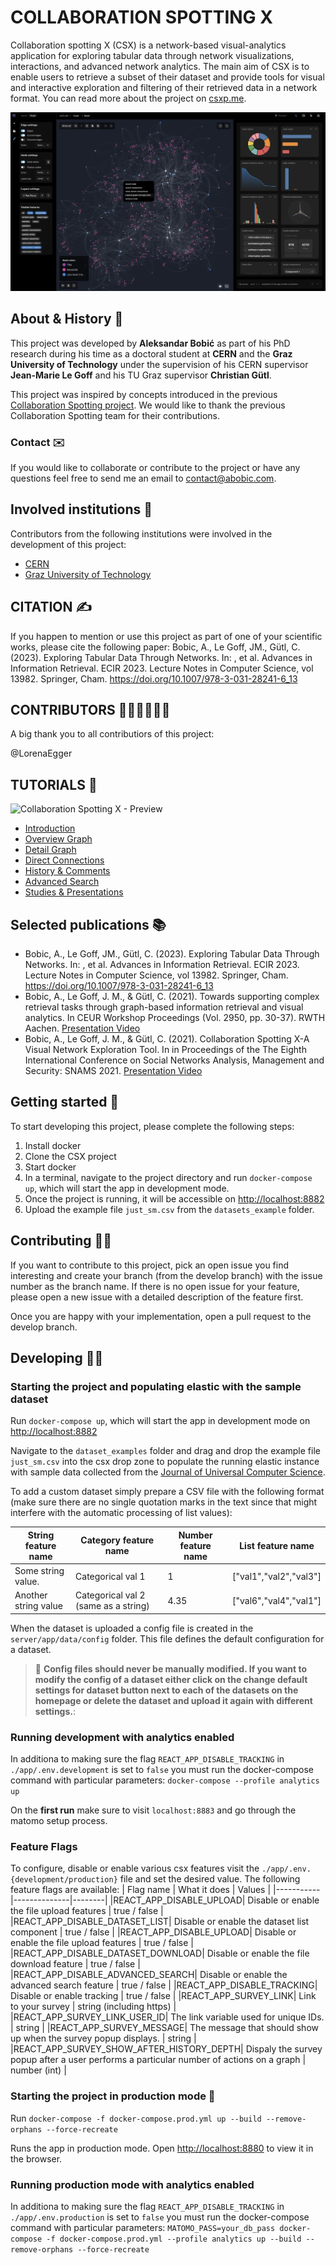 # COLLABORATION SPOTTING X

Collaboration spotting X (CSX) is a network-based visual-analytics application for exploring tabular data through network visualizations, interactions, and advanced network analytics. The main aim of CSX is to enable users to retrieve a subset of their dataset and provide tools for visual and interactive exploration and filtering of their retrieved data in a network format. You can read more about the project on [csxp.me](https://csxp.me/).

![Collaboration Spotting X - Screenshot](https://github.com/aleksbobic/csx/blob/master/cover.png?raw=true)


## About & History 📖

This project was developed by **Aleksandar Bobić** as part of his PhD research during his time as a doctoral student at **CERN** and the **Graz University of Technology** under the supervision of his CERN supervisor **Jean-Marie Le Goff** and his TU Graz supervisor **Christian Gütl**.

This project was inspired by concepts introduced in the previous [Collaboration Spotting project](https://ercim-news.ercim.eu/en111/r-i/collaboration-spotting-a-visual-analytics-platform-to-assist-knowledge-discovery). We would like to thank the previous Collaboration Spotting team for their contributions.

### Contact ✉️
If you would like to collaborate or contribute to the project or have any questions feel free to send me an email to contact@abobic.com.

## Involved institutions 🏫
Contributors from the following institutions were involved in the development of this project:
* [CERN](https://home.cern/)
* [Graz University of Technology](https://www.tugraz.at/home/)

## CITATION ✍️
If you happen to mention or use this project as part of one of your scientific works, please cite the following paper: Bobic, A., Le Goff, JM., Gütl, C. (2023). Exploring Tabular Data Through Networks. In: , et al. Advances in Information Retrieval. ECIR 2023. Lecture Notes in Computer Science, vol 13982. Springer, Cham. https://doi.org/10.1007/978-3-031-28241-6_13

## CONTRIBUTORS 🙌🥳🙌🥳🙌🥳
A big thank you to all contributiors of this project:

@LorenaEgger

## TUTORIALS 📖
![Collaboration Spotting X - Preview](https://github.com/aleksbobic/csx/blob/master/cover.gif?raw=true)
* [Introduction](https://youtu.be/io-_aeOemwA)
* [Overview Graph](https://youtu.be/io-_aeOemwA)
* [Detail Graph](https://youtu.be/-Dj19hOWTTU)
* [Direct Connections](https://youtu.be/1gAXxWAasVs)
* [History & Comments](https://youtu.be/Zuzxy2619Rk)
* [Advanced Search](https://youtu.be/YZiKM0YyD08)
* [Studies & Presentations](https://youtu.be/M7NGHK86SBM)


## Selected publications 📚
* Bobic, A., Le Goff, JM., Gütl, C. (2023). Exploring Tabular Data Through Networks. In: , et al. Advances in Information Retrieval. ECIR 2023. Lecture Notes in Computer Science, vol 13982. Springer, Cham. https://doi.org/10.1007/978-3-031-28241-6_13
* Bobic, A., Le Goff, J. M., & Gütl, C. (2021). Towards supporting complex retrieval tasks through graph-based information retrieval and visual analytics. In CEUR Workshop Proceedings (Vol. 2950, pp. 30-37). RWTH Aachen. [Presentation Video](https://youtu.be/Xf-JHparbRA)
* Bobic, A., Le Goff, J. M., & Gütl, C. (2021). Collaboration Spotting X-A Visual Network Exploration Tool. In in Proceedings of the The Eighth International Conference on Social Networks Analysis, Management and Security: SNAMS 2021. [Presentation Video](https://zenodo.org/record/5877309)


## Getting started 🏁
To start developing this project, please complete the following steps:

1. Install docker
2. Clone the CSX project
3. Start docker
4. In a terminal, navigate to the project directory and run `docker-compose up`, which will start the app in development mode.
5. Once the project is running, it will be accessible on [http://localhost:8882](http://localhost:8882)
6. Upload the example file `just_sm.csv` from the `datasets_example` folder.


## Contributing 🧑‍💻
If you want to contribute to this project, pick an open issue you find interesting and create your branch (from the develop branch) with the issue number as the branch name. If there is no open issue for your feature, please open a new issue with a detailed description of the feature first.

Once you are happy with your implementation, open a pull request to the develop branch.


## Developing 🧑‍💻
### Starting the project and populating elastic with the sample dataset

Run `docker-compose up`, which will start the app in development mode on [http://localhost:8882](http://localhost:8882)

Navigate to the `dataset_examples` folder and drag and drop the example file `just_sm.csv` into the csx drop zone to populate the running elastic instance with sample data collected from the [Journal of Universal Computer Science](https://lib.jucs.org/).

To add a custom dataset simply prepare a CSV file with the following format (make sure there are no single quotation marks in the text since that might interfere with the automatic processing of list values):

| String feature name   | Category feature name                   | Number feature name | List feature name       |
| --------------------- | --------------------------------------- | ------------------- | ----------------------- |
| Some string value.    | Categorical val 1                       | 1                   | ["val1","val2","val3"]  |
| Another string value  | Categorical val 2 (same as a string)    | 4.35                | ["val6","val4","val1"]  |


When the dataset is uploaded a config file is created in the `server/app/data/config` folder. This file defines the default configuration for a dataset.

> 🚨 **Config files should never be manually modified. If you want to modify the config of a dataset either click on the change default settings for dataset button next to each of the datasets on the homepage or delete the dataset and upload it again with different settings.**:

### Running development with analytics enabled
In additiona to making sure the flag `REACT_APP_DISABLE_TRACKING` in `./app/.env.development` is set to `false` you must run the docker-compose command with particular parameters: `docker-compose --profile analytics up`

On the **first run** make sure to visit `localhost:8883` and go through the matomo setup process.

### Feature Flags
To configure, disable or enable various csx features visit the `./app/.env.{development/production}` file and set the desired value. The following feature flags are available:
| Flag name | What it does | Values |
|-----------|--------------|--------|
|REACT_APP_DISABLE_UPLOAD| Disable or enable the file upload features | true / false |
|REACT_APP_DISABLE_DATASET_LIST| Disable or enable the dataset list component | true / false |
|REACT_APP_DISABLE_UPLOAD| Disable or enable the file upload features | true / false |
|REACT_APP_DISABLE_DATASET_DOWNLOAD| Disable or enable the file download feature | true / false |
|REACT_APP_DISABLE_ADVANCED_SEARCH| Disable or enable the advanced search feature | true / false |
|REACT_APP_DISABLE_TRACKING| Disable or enable tracking | true / false |
|REACT_APP_SURVEY_LINK| Link to your survey | string (including https) |
|REACT_APP_SURVEY_LINK_USER_ID| The link variable used for unique IDs.  | string |
|REACT_APP_SURVEY_MESSAGE| The message that should show up when the survey popup displays.  | string |
|REACT_APP_SURVEY_SHOW_AFTER_HISTORY_DEPTH| Dispaly the survey popup after a user performs a particular number of actions on a graph | number (int) |


### Starting the project in production mode 🚀

Run `docker-compose -f docker-compose.prod.yml up --build --remove-orphans --force-recreate`

Runs the app in production mode.
Open [http://localhost:8880](http://localhost:8880) to view it in the browser.

### Running production mode with analytics enabled
In additiona to making sure the flag `REACT_APP_DISABLE_TRACKING` in `./app/.env.production` is set to `false` you must run the docker-compose command with particular parameters: `MATOMO_PASS=your_db_pass docker-compose -f docker-compose.prod.yml --profile analytics up --build --remove-orphans --force-recreate`
